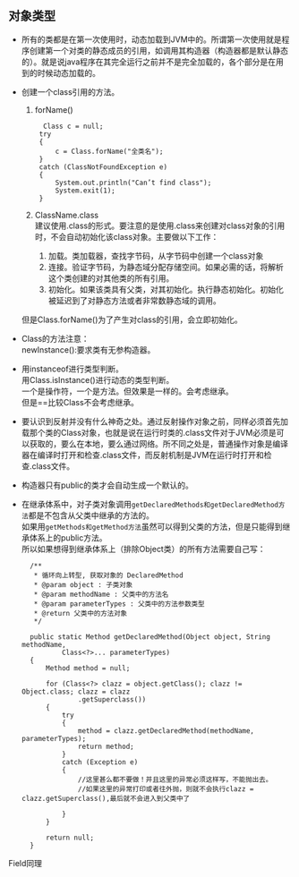 ## 对象类型

- 所有的类都是在第一次使用时，动态加载到JVM中的。所谓第一次使用就是程序创建第一个对类的静态成员的引用，如调用其构造器（构造器都是默认静态的）。就是说java程序在其完全运行之前并不是完全加载的，各个部分是在用到的时候动态加载的。

- 创建一个class引用的方法。
	1. forName()
	
			 Class c = null;
	        try
	        {
	            c = Class.forName("全类名");
	        }
	        catch (ClassNotFoundException e)
	        {
	            System.out.println("Can’t find class");
	            System.exit(1);
	        }
	2. ClassName.class   
	建议使用.class的形式。要注意的是使用.class来创建对class对象的引用时，不会自动初始化该class对象。主要做以下工作：  
		1. 加载。类加载器，查找字节码，从字节码中创建一个class对象  
		2. 连接。验证字节码，为静态域分配存储空间。如果必需的话，将解析这个类创建的对其他类的所有引用。
		3. 初始化。如果该类具有父类，对其初始化。执行静态初始化。初始化被延迟到了对静态方法或者非常数静态域的调用。  
		
	但是Class.forName()为了产生对class的引用，会立即初始化。
	

- Class的方法注意：  
	newInstance():要求类有无参构造器。

- 用instanceof进行类型判断。  
  用Class.isInstance()进行动态的类型判断。  
  一个是操作符，一个是方法。但效果是一样的。会考虑继承。  
  但是==比较Class不会考虑继承。

- 要认识到反射并没有什么神奇之处。通过反射操作对象之前，同样必须首先加载那个类的Class对象，也就是说在运行时类的.class文件对于JVM必须是可以获取的，要么在本地，要么通过网络。所不同之处是，普通操作对象是编译器在编译时打开和检查.class文件，而反射机制是JVM在运行时打开和检查.class文件。

- 构造器只有public的类才会自动生成一个默认的。

- 在继承体系中，对子类对象调用```getDeclaredMethods和getDeclaredMethod方法```都是不包含从父类中继承的方法的。  
如果用```getMethods和getMethod方法```虽然可以得到父类的方法，但是只能得到继承体系上的public方法。  
所以如果想得到继承体系上（排除Object类）的所有方法需要自己写：

	    /**
	     * 循环向上转型, 获取对象的 DeclaredMethod
	     * @param object : 子类对象
	     * @param methodName : 父类中的方法名
	     * @param parameterTypes : 父类中的方法参数类型
	     * @return 父类中的方法对象
	     */
	
	    public static Method getDeclaredMethod(Object object, String methodName,
	            Class<?>... parameterTypes)
	    {
	        Method method = null;
	
	        for (Class<?> clazz = object.getClass(); clazz != Object.class; clazz = clazz
	                .getSuperclass())
	        {
	            try
	            {
	                method = clazz.getDeclaredMethod(methodName, parameterTypes);
	                return method;
	            }
	            catch (Exception e)
	            {
	                //这里甚么都不要做！并且这里的异常必须这样写，不能抛出去。
	                //如果这里的异常打印或者往外抛，则就不会执行clazz = clazz.getSuperclass(),最后就不会进入到父类中了
	
	            }
	        }
	
	        return null;
	    }

Field同理
	    


